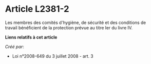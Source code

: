 # Article L2381-2

Les membres des comités d'hygiène, de sécurité et des conditions de travail bénéficient de la protection prévue au titre Ier
du livre IV.

**Liens relatifs à cet article**

_Créé par_:

  - Loi n°2008-649 du 3 juillet 2008 - art. 3
